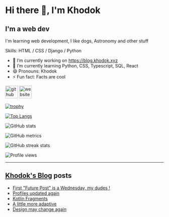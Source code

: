 # Hi there 👋, I'm Khodok

## I'm a web dev

I'm learning web development, I like dogs, Astronomy and other stuff

Skills: HTML / CSS / Django / Python

- 🔭 I’m currently working on https://blog.khodok.xyz
- 🌱 I’m currently learning Python, CSS, Typescript, SQL, React
- 😄 Pronouns: Khodok
- ⚡ Fun fact: Facts are cool

[<img src='https://cdn.jsdelivr.net/npm/simple-icons@3.0.1/icons/github.svg' alt='github' height='40'>](https://github.com/Khoding)
[<img src='https://cdn.jsdelivr.net/npm/simple-icons@3.0.1/icons/icloud.svg' alt='website' height='40'>](https://khodok.xyz)

[![trophy](https://github-profile-trophy.vercel.app/?username=Khoding)](https://github.com/ryo-ma/github-profile-trophy)

[![Top Langs](https://github-readme-stats.vercel.app/api/top-langs/?username=Khoding)](https://github.com/anuraghazra/github-readme-stats)

![GitHub stats](https://github-readme-stats.vercel.app/api?username=Khoding&show_icons=true)  

![GitHub metrics](https://metrics.lecoq.io/Khoding)  

![GitHub streak stats](https://github-readme-streak-stats.herokuapp.com/?user=Khoding)  

![Profile views](https://gpvc.arturio.dev/Khoding)  

---

## [Khodok's Blog] posts

<!-- BLOG-POST-LIST:START -->
- [First "Future Post" is a Wednesday, my dudes !](https://blog.khodok.xyz/post/first-future-post-is-a-wednesday-my-dudes/)
- [Profiles updated again](https://blog.khodok.xyz/post/profiles-updated-again/)
- [Kotlin Fragments](https://blog.khodok.xyz/post/kotlin-fragments/)
- [A little more adaptive](https://blog.khodok.xyz/post/a-little-more-adaptive/)
- [Design may change again](https://blog.khodok.xyz/post/design-may-change-again/)
<!-- BLOG-POST-LIST:END -->

[khodok's blog]: https://khoding.github.io/Khodirect/khoBlog "Khodok's Blog"
